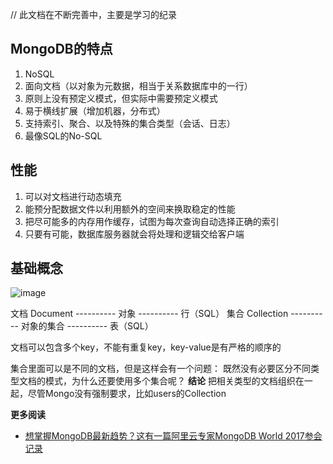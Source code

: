 // 此文档在不断完善中，主要是学习的纪录

## MongoDB的特点
1. NoSQL
1. 面向文档（以对象为元数据，相当于关系数据库中的一行）
1. 原则上没有预定义模式，但实际中需要预定义模式
1. 易于横线扩展（增加机器，分布式）
1. 支持索引、聚合、以及特殊的集合类型（会话、日志）
1. 最像SQL的No-SQL

## 性能
1. 可以对文档进行动态填充
1. 能预分配数据文件以利用额外的空间来换取稳定的性能
1. 把尽可能多的内存用作缓存，试图为每次查询自动选择正确的索引
1. 只要有可能，数据库服务器就会将处理和逻辑交给客户端

## 基础概念

![image](https://cloud.githubusercontent.com/assets/12554487/23734290/23410bda-04b9-11e7-86a8-193385641d0c.png)

文档 Document     ----------   对象        ----------  行（SQL）
集合 Collection   ----------   对象的集合   ----------  表（SQL）

文档可以包含多个key，不能有重复key，key-value是有严格的顺序的

集合里面可以是不同的文档，但是这样会有一个问题：
既然没有必要区分不同类型文档的模式，为什么还要使用多个集合呢？
**结论** 把相关类型的文档组织在一起，尽管Mongo没有强制要求，比如users的Collection

**更多阅读**
- [想掌握MongoDB最新趋势？这有一篇阿里云专家MongoDB World 2017参会记录](https://zhuanlan.zhihu.com/p/27615454)

